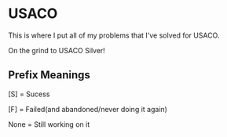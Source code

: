 # USACO

This is where I put all of my problems that I've solved for USACO.

On the grind to USACO Silver!

## Prefix Meanings

[S] = Sucess

[F] = Failed(and abandoned/never doing it again)

None = Still working on it
